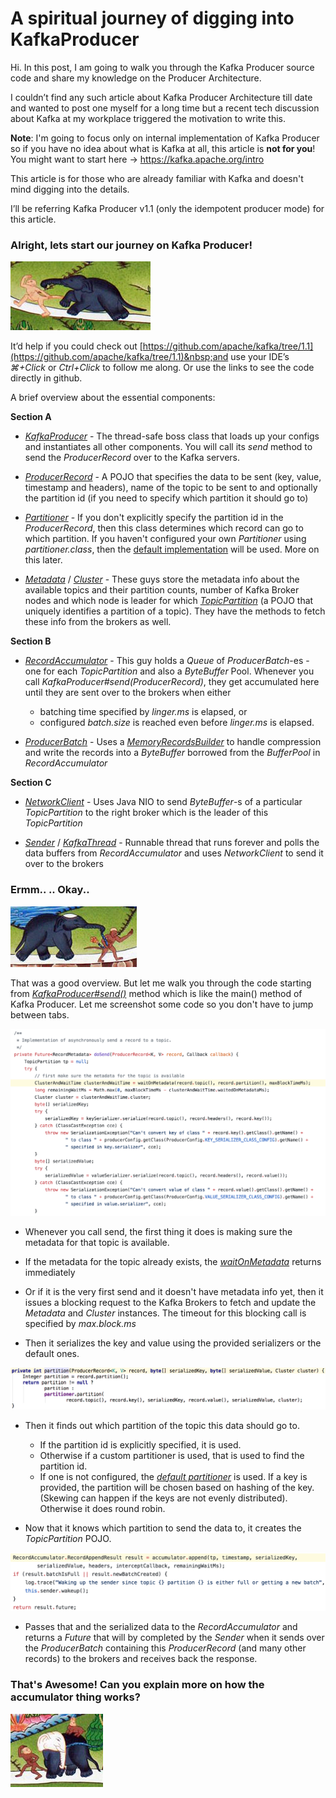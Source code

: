 # A spiritual journey of digging into KafkaProducer

Hi. In this post, I am going to walk you through the Kafka Producer source code and share my knowledge on the Producer Architecture.

I couldn’t find any such article about Kafka Producer Architecture till date and wanted to post one myself for a long time but 
a recent tech discussion about Kafka at my workplace triggered the motivation to write this.

**Note**: I'm going to focus only on internal implementation of Kafka Producer so if you have no idea about what is Kafka at all, 
this article is **not for you**! You might want to start here -> https://kafka.apache.org/intro

This article is for those who are already familiar with Kafka and doesn't mind digging into the details. 

I’ll be referring Kafka Producer v1.1 (only the idempotent producer mode) for this article.


### Alright, lets start our journey on Kafka Producer!

![image](https://raw.githubusercontent.com/vigneshwaranr/blog_posts/master/screenshots/A_spiritual_journey_into_kafka_producer/Level1.png)

It’d help if you could check out&nbsp;[https://github.com/apache/kafka/tree/1.1](https://github.com/apache/kafka/tree/1.1)&nbsp;and use your IDE’s _⌘+Click_ or _Ctrl+Click_ to follow me along. Or use the links to see the code directly in github.

A brief overview about the essential components:

**Section A**

* *[KafkaProducer](https://github.com/apache/kafka/blob/1.1/clients/src/main/java/org/apache/kafka/clients/producer/KafkaProducer.java)* - The thread-safe boss class that loads up your configs and instantiates all other components. You will call its *send* method to send the *ProducerRecord* over to the Kafka servers.

* *[ProducerRecord](https://github.com/apache/kafka/blob/1.1/clients/src/main/java/org/apache/kafka/clients/producer/ProducerRecord.java)* - A POJO that specifies the data to be sent (key, value, timestamp and headers), name of the topic to be sent to and optionally the partition id (if you need to specify which partition it should go to)

* *[Partitioner](https://github.com/apache/kafka/blob/1.1/clients/src/main/java/org/apache/kafka/clients/producer/Partitioner.java)* - If you don't explicitly specify the partition id in the *ProducerRecord*, then this class determines which record can go to which partition. If you haven't configured your own *Partitioner* using *partitioner.class*, then the [default implementation](https://github.com/apache/kafka/blob/1.1/clients/src/main/java/org/apache/kafka/clients/producer/internals/DefaultPartitioner.java) will be used. More on this later.

* *[Metadata](https://github.com/apache/kafka/blob/1.1/clients/src/main/java/org/apache/kafka/clients/Metadata.java)* / *[Cluster](https://github.com/apache/kafka/blob/1.1/clients/src/main/java/org/apache/kafka/common/Cluster.java)* - These guys store the metadata info about the available topics and their partition counts, number of Kafka Broker nodes and which node is leader for which *[TopicPartition](https://github.com/apache/kafka/blob/1.1/clients/src/main/java/org/apache/kafka/common/TopicPartition.java)* (a POJO that uniquely identifies a partition of a topic). They have the methods to fetch these info from the brokers as well.

**Section B**

* *[RecordAccumulator](https://github.com/apache/kafka/blob/1.1/clients/src/main/java/org/apache/kafka/clients/producer/internals/RecordAccumulator.java#L81)* - This guy holds a *Queue* of *ProducerBatch*-es - one for each *TopicPartition* and also a *ByteBuffer* Pool. Whenever you call *KafkaProducer#send(ProducerRecord)*, they get accumulated here until they are sent over to the brokers when either
  * batching time specified by *linger.ms* is elapsed, or
  * configured *batch.size* is reached even before *linger.ms* is elapsed.

  
* *[ProducerBatch](https://github.com/apache/kafka/blob/1.1/clients/src/main/java/org/apache/kafka/clients/producer/internals/ProducerBatch.java)* - Uses a *[MemoryRecordsBuilder](https://github.com/apache/kafka/blob/1.1/clients/src/main/java/org/apache/kafka/common/record/MemoryRecordsBuilder.java)* to handle compression and write the records into a *ByteBuffer* borrowed from the *BufferPool* in *RecordAccumulator*

**Section C**


* *[NetworkClient](https://github.com/apache/kafka/blob/1.1/clients/src/main/java/org/apache/kafka/clients/NetworkClient.java)* - Uses Java NIO to send *ByteBuffer*-s of a particular *TopicPartition* to the right broker which is the leader of this *TopicPartition*

* *[Sender](https://github.com/apache/kafka/blob/1.1/clients/src/main/java/org/apache/kafka/clients/producer/internals/Sender.java)* / *[KafkaThread](https://github.com/apache/kafka/blob/1.1/clients/src/main/java/org/apache/kafka/clients/producer/KafkaProducer.java#L446)* - Runnable thread that runs forever and polls the data buffers from *RecordAccumulator* and uses *NetworkClient* to send it over to the brokers


### Ermm.. .. Okay..
![image](https://raw.githubusercontent.com/vigneshwaranr/blog_posts/master/screenshots/A_spiritual_journey_into_kafka_producer/Level2.png)

That was a good overview. But let me walk you through the code starting from _[KafkaProducer#send()](https://github.com/apache/kafka/blob/1.1/clients/src/main/java/org/apache/kafka/clients/producer/KafkaProducer.java#L790)_ method which is like the main() method of Kafka Producer. Let me screenshot some code so you don't have to jump between tabs.

![image](https://raw.githubusercontent.com/vigneshwaranr/blog_posts/master/screenshots/A_spiritual_journey_into_kafka_producer/doSend1.png)

* Whenever you call send, the first thing it does is making sure the metadata for that topic is available.


* If the metadata for the topic already exists, the&nbsp;_[waitOnMetadata](https://github.com/apache/kafka/blob/1.1/clients/src/main/java/org/apache/kafka/clients/producer/KafkaProducer.java#L888)_ returns immediately

* Or if it is the very first send and it doesn't have metadata info yet, then it issues a blocking request to the Kafka Brokers to fetch and update the *Metadata* and *Cluster* instances. The timeout for this blocking call is specified by&nbsp;_max.block.ms_

* Then it serializes the key and value using the provided serializers or the default ones.


![image](https://raw.githubusercontent.com/vigneshwaranr/blog_posts/master/screenshots/A_spiritual_journey_into_kafka_producer/doSend2.png)

* Then it finds out which partition of the topic this data should go to.
  * If the partition id is explicitly specified, it is used.
  * Otherwise if a custom partitioner is used, that is used to find the partition id.
  * If one is not configured, the *[default partitioner](https://github.com/apache/kafka/blob/1.1/clients/src/main/java/org/apache/kafka/clients/producer/internals/DefaultPartitioner.java#L54)* is used. If a key is provided, the partition will be chosen based on hashing of the key. (Skewing can happen if the keys are not evenly distributed). Otherwise it does round robin.

* Now that it knows which partition to send the data to, it creates the *TopicPartition* POJO.


![image](https://raw.githubusercontent.com/vigneshwaranr/blog_posts/master/screenshots/A_spiritual_journey_into_kafka_producer/doSend3.png)

* Passes that and the serialized data to the *RecordAccumulator* and returns a *Future* that will by completed by the *Sender* when it sends over the *ProducerBatch* containing this *ProducerRecord* (and many other records) to the brokers and receives back the response.


### That's Awesome! Can you explain more on how the accumulator thing works?

![image](https://raw.githubusercontent.com/vigneshwaranr/blog_posts/master/screenshots/A_spiritual_journey_into_kafka_producer/Level3.png)
